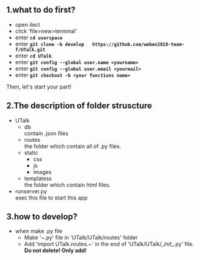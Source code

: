 ## 1.what to do first?
- open ilect  
- click 'file>new>terminal'  
- enter **`cd userspace`**  
- enter **`git clone -b develop   https://github.com/weben2018-team-f/UTalk.git`**  
- enter **`cd UTalk`**  
- enter **`git config --global user.name <yourname>`**  
- enter **`git config --global user.email <yourmail>`**  
- enter **`git checkout -b <your functions name>`**  

Then, let's start your part!


## 2.The description of folder struscture 
- UTalk
    - db  
        contain .json files
    - routes  
        the folder which contain all of .py files. 
    - static
        - css
        - js
        - images
    - templatess  
        the folder which contain html files.
- runserver.py  
    exec this file to start this app
    
## 3.how to develop?  
- when make .py file  
    - Make '~.py' file in 'UTalk/UTalk/routes' folder  
    - Add 'import UTalk.routes.~' in the end of 'UTalk/UTalk/\__init__.py' file.  **Do not delete! Only add!**  